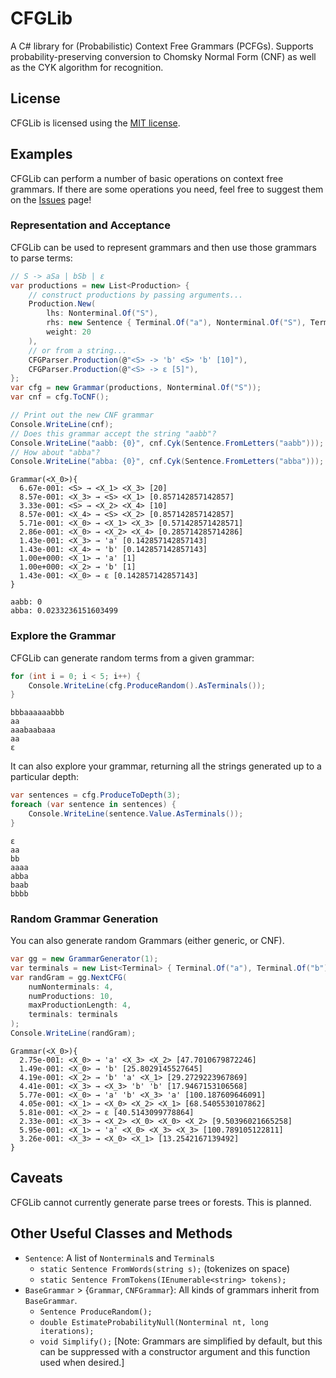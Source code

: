 # CFGLib 
A C# library for (Probabilistic) Context Free Grammars (PCFGs).
Supports probability-preserving conversion to Chomsky Normal Form (CNF) as well as the CYK algorithm for recognition.

## License
CFGLib is licensed using the [MIT license](LICENSE.txt).

## Examples
CFGLib can perform a number of basic operations on context free grammars.
If there are some operations you need, feel free to suggest them on the [Issues](https://github.com/ellisonch/CFGLib/issues) page!

### Representation and Acceptance
CFGLib can be used to represent grammars and then use those grammars to parse terms:
```cs
// S -> aSa | bSb | ε
var productions = new List<Production> {
	// construct productions by passing arguments...
	Production.New(
		lhs: Nonterminal.Of("S"),
		rhs: new Sentence { Terminal.Of("a"), Nonterminal.Of("S"), Terminal.Of("a") },
		weight: 20
	),
	// or from a string...
	CFGParser.Production(@"<S> -> 'b' <S> 'b' [10]"),
	CFGParser.Production(@"<S> -> ε [5]"),
};
var cfg = new Grammar(productions, Nonterminal.Of("S"));
var cnf = cfg.ToCNF();

// Print out the new CNF grammar
Console.WriteLine(cnf);
// Does this grammar accept the string "aabb"?
Console.WriteLine("aabb: {0}", cnf.Cyk(Sentence.FromLetters("aabb")));
// How about "abba"?
Console.WriteLine("abba: {0}", cnf.Cyk(Sentence.FromLetters("abba")));
```
```
Grammar(<X_0>){
  6.67e-001: <S> → <X_1> <X_3> [20]
  8.57e-001: <X_3> → <S> <X_1> [0.857142857142857]
  3.33e-001: <S> → <X_2> <X_4> [10]
  8.57e-001: <X_4> → <S> <X_2> [0.857142857142857]
  5.71e-001: <X_0> → <X_1> <X_3> [0.571428571428571]
  2.86e-001: <X_0> → <X_2> <X_4> [0.285714285714286]
  1.43e-001: <X_3> → 'a' [0.142857142857143]
  1.43e-001: <X_4> → 'b' [0.142857142857143]
  1.00e+000: <X_1> → 'a' [1]
  1.00e+000: <X_2> → 'b' [1]
  1.43e-001: <X_0> → ε [0.142857142857143]
}

aabb: 0
abba: 0.0233236151603499
```

### Explore the Grammar
CFGLib can generate random terms from a given grammar:
```cs
for (int i = 0; i < 5; i++) {
	Console.WriteLine(cfg.ProduceRandom().AsTerminals());
}
```
```
bbbaaaaaabbb
aa
aaabaabaaa
aa
ε
```
It can also explore your grammar, returning all the strings generated up to a particular depth:
```cs
var sentences = cfg.ProduceToDepth(3);
foreach (var sentence in sentences) {
	Console.WriteLine(sentence.Value.AsTerminals());
}
```
```
ε
aa
bb
aaaa
abba
baab
bbbb
```

### Random Grammar Generation
You can also generate random Grammars (either generic, or CNF).
```cs
var gg = new GrammarGenerator(1);
var terminals = new List<Terminal> { Terminal.Of("a"), Terminal.Of("b") };
var randGram = gg.NextCFG(
	numNonterminals: 4,
	numProductions: 10,
	maxProductionLength: 4,
	terminals: terminals
);
Console.WriteLine(randGram);
```
```
Grammar(<X_0>){
  2.75e-001: <X_0> → 'a' <X_3> <X_2> [47.7010679872246]
  1.49e-001: <X_0> → 'b' [25.8029145527645]
  4.19e-001: <X_2> → 'b' 'a' <X_1> [29.2729223967869]
  4.41e-001: <X_3> → <X_3> 'b' 'b' [17.9467153106568]
  5.77e-001: <X_0> → 'a' 'b' <X_3> 'a' [100.187609646091]
  4.05e-001: <X_1> → <X_0> <X_2> <X_1> [68.5405530107862]
  5.81e-001: <X_2> → ε [40.5143099778864]
  2.33e-001: <X_3> → <X_2> <X_0> <X_0> <X_2> [9.50396021665258]
  5.95e-001: <X_1> → 'a' <X_0> <X_3> <X_3> [100.789105122811]
  3.26e-001: <X_3> → <X_0> <X_1> [13.2542167139492]
}
```

## Caveats
CFGLib cannot currently generate parse trees or forests.
This is planned.


## Other Useful Classes and Methods
* `Sentence`: A list of `Nonterminal`s and `Terminal`s
  * `static Sentence FromWords(string s);` (tokenizes on space)
  * `static Sentence FromTokens(IEnumerable<string> tokens);`
* `BaseGrammar` > {`Grammar`, `CNFGrammar`}: All kinds of grammars inherit from `BaseGrammar`.
  * `Sentence ProduceRandom();`
  * `double EstimateProbabilityNull(Nonterminal nt, long iterations);`
  * `void Simplify();` [Note: Grammars are simplified by default, but this can be suppressed with a constructor argument and this function used when desired.]
